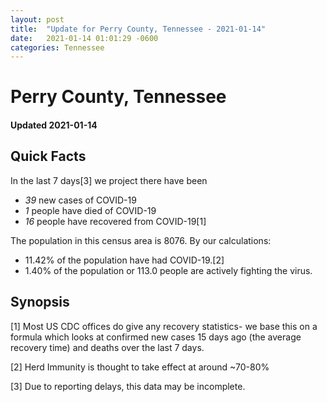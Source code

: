 ```yaml
---
layout: post
title:  "Update for Perry County, Tennessee - 2021-01-14"
date:   2021-01-14 01:01:29 -0600
categories: Tennessee
---
```


# Perry County, Tennessee
#### Updated 2021-01-14

## Quick Facts

In the last 7 days[3] we project there have been
- *39* new cases of COVID-19
- *1* people have died of COVID-19
- *16* people have recovered from COVID-19[1]

The population in this census area is 8076. By our calculations:
- 11.42% of the population have had COVID-19.[2]
- 1.40% of the population or 113.0 people are actively fighting the virus.

## Synopsis




[1] Most US CDC offices do give any recovery statistics- we base this on a formula which looks at confirmed new cases
15 days ago (the average recovery time) and deaths over the last 7 days.

[2] Herd Immunity is thought to take effect at around ~70-80%

[3] Due to reporting delays, this data may be incomplete.
 
    